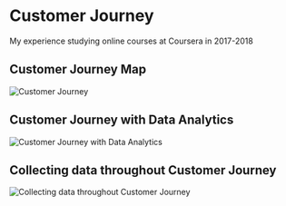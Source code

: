 # Customer Journey
My experience studying online courses at Coursera in 2017-2018

## Customer Journey Map
![Customer Journey](./pictures/page1.jpg)

## Customer Journey with Data Analytics
![Customer Journey with Data Analytics](./pictures/page2.jpg)

## Collecting data throughout Customer Journey
![Collecting data throughout Customer Journey](./pictures/page3.jpg)
